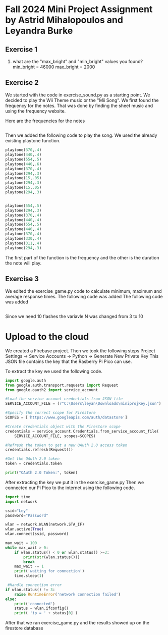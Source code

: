 # Fall 2024 Mini Project Assignment by Astrid Mihalopoulos and Leyandra Burke
## Exercise 1
1.  what are the "max_bright" and "min_bright" values you found?
   min_bright = 46000
   max_bright = 2000

## Exercise 2
We started with the code in exercise_sound.py as a starting point. We decided to play the Wii Theme music or the "Mii Song". We first found the frequency for the notes. That was done by finding the sheet music and using the frequency website. 

Here are the frequencies for the notes 
##
Then we added the following code to play the song. We used the already existing playtone function. 
```python
playtone(370,.4)
playtone(440,.4)
playtone(554,.5)
playtone(440,.6)
playtone(370,.4)
playtone(294,.3)
playtone(15,.05)
playtone(294,.3)
playtone(15,.05)
playtone(294,.3)


playtone(554,.5)
playtone(294,.3)
playtone(370,.4)
playtone(440,.4)
playtone(554,.5)
playtone(440,.4)
playtone(370,.4)
playtone(330,.4)
playtone(311,.4)
playtone(294,.3)
```
The first part of the function is the frequency and the other is the duration the note will play. 

## Exercise 3
We edited the exercise_game.py code to calculate minimum, maximum and average response times. The following code was added 
The following code was added 
##
Since we need 10 flashes the variavle N was changed from 3 to 10 

# Upload to the cloud 
We created a Firebase project. Then we took the following steps Project Settings -> Service Accounts -> Python -> Generate New Private Key
This JSON file contains the key that the Rasberry Pi Pico can use. 

To extract the key we used the following code. 
```python
import google.auth
from google.auth.transport.requests import Request
from google.oauth2 import service_account

#Load the service account credentials from JSON file
SERVICE_ACCOUNT_FILE = (r"C:\Users\leyan\Downloads\miniprojKey.json")

#Specify the correct scope for Firestore
SCOPES = ['https://www.googleapis.com/auth/datastore']

#Create credentials object with the Firestore scope
credentials = service_account.Credentials.from_service_account_file(
    SERVICE_ACCOUNT_FILE, scopes=SCOPES)

#Refresh the token to get a new OAuth 2.0 access token
credentials.refresh(Request())

#Get the OAuth 2.0 token
token = credentials.token

print("OAuth 2.0 Token:", token)
```

After extracting the key we put it in the exercise_game.py
Then we connected our Pi Pico to the internet using the following code. 

```python
import time
import network

ssid="Ley"
password="Password"

wlan = network.WLAN(network.STA_IF)
wlan.active(True)
wlan.connect(ssid, password)

max_wait = 100
while max_wait > 0:
    if wlan.status() < 0 or wlan.status() >=3:
        print(str(wlan.status()))
        break
    max_wait -= 1
    print('waiting for connection')
    time.sleep(1)

 #Handle connection error
if wlan.status() != 3:
    raise RuntimeError('network connection failed')
else:
    print('connected')
    status = wlan.ifconfig()
    print( 'ip = ' + status[0] )
```

After that we ran exercise_game.py and the results showed up on the firestore database 
